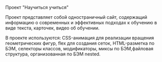 Проект "Научиться учиться"

Проект представляет собой одностраничный сайт, содержащий информацию о современных и эффективных подходах к обучению в виде текста, карточек, видео об обучении.

В проекте используются: CSS-анимация для реализации вращения геометрических фигур, flex для создания сеток, HTML-разметка по БЭМ, селекторы классов, модификаторы, миксы по БЭМ,файловая структура, организованная по БЭМ nested.